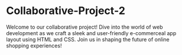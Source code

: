 # Collaborative-Project-2
Welcome to our collaborative project! Dive into the world of web development as we craft a sleek and user-friendly e-commerceal app layout using HTML and CSS. Join us in shaping the future of online shopping experiences!
